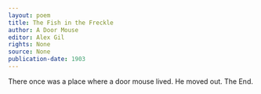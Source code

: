 ```yaml
---
layout: poem
title: The Fish in the Freckle
author: A Door Mouse
editor: Alex Gil
rights: None
source: None
publication-date: 1903
---
```

There once was a place where a door mouse lived.  He moved out.  The End.